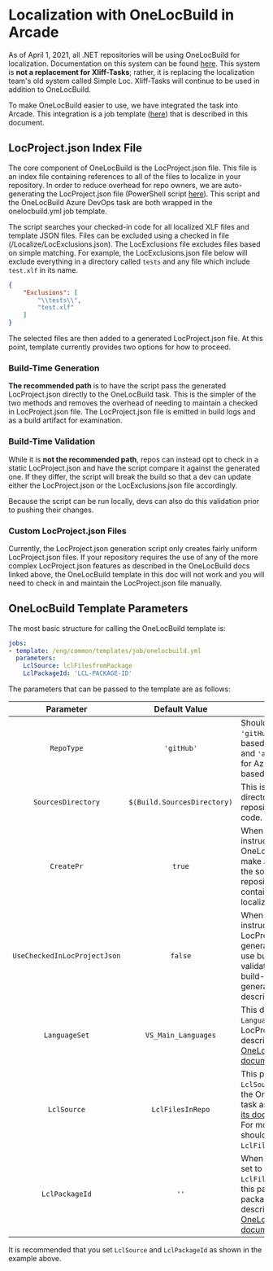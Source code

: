 # Localization with OneLocBuild in Arcade

As of April 1, 2021, all .NET repositories will be using OneLocBuild for localization. Documentation on this system can
be found [here](https://ceapex.visualstudio.com/CEINTL/_wiki/wikis/CEINTL.wiki/107/Localization-with-OneLocBuild-Task).
This system is **not a replacement for Xliff-Tasks**; rather, it is replacing the localization team's old system called
Simple Loc. Xliff-Tasks will continue to be used in addition to OneLocBuild.

To make OneLocBuild easier to use, we have integrated the task into Arcade. This integration is a job template
([here](/eng/common/templates/job/onelocbuild.yml)) that is described in this document.

## LocProject.json Index File

The core component of OneLocBuild is the LocProject.json file. This file is an index file containing references to
all of the files to localize in your repository. In order to reduce overhead for repo owners, we are auto-generating
the LocProject.json file (PowerShell script [here](/eng/common/generate-locproject.ps1)). This script and the
OneLocBuild Azure DevOps task are both wrapped in the onelocbuild.yml job template.

The script searches your checked-in code for all localized XLF files and template JSON files. Files can be excluded
using a checked in file (/Localize/LocExclusions.json). The LocExclusions file excludes files based on simple matching.
For example, the LocExclusions.json file below will exclude everything in a directory called `tests` and any file
which include `test.xlf` in its name.

```json
{
    "Exclusions": [
        "\\tests\\",
        "test.xlf"
    ]
}
```

The selected files are then added to a generated LocProject.json file. At this point, template currently provides two options
for how to proceed.

### Build-Time Generation

**The recommended path** is to have the script pass the generated LocProject.json directly to the OneLocBuild task.
This is the simpler of the two methods and removes the overhead of needing to maintain a checked in
LocProject.json file. The LocProject.json file is emitted in build logs and as a build artifact for examination.

### Build-Time Validation

While it is **not the recommended path**, repos can instead opt to check in a static LocProject.json and have the
script compare it against the generated one. If they differ, the script will break the build so that a dev can
update either the LocProject.json or the LocExclusions.json file accordingly.

Because the script can be run locally, devs can also do this validation prior to pushing their changes.

### Custom LocProject.json Files

Currently, the LocProject.json generation script only creates fairly uniform LocProject.json files. If your repository
requires the use of any of the more complex LocProject.json features as described in the OneLocBuild docs linked above,
the OneLocBuild template in this doc will not work and you will need to check in and maintain the LocProject.json file
manually.

## OneLocBuild Template Parameters

The most basic structure for calling the OneLocBuild template is:

```yaml
jobs:
- template: /eng/common/templates/job/onelocbuild.yml
  parameters:
    LclSource: lclFilesfromPackage
    LclPackageId: 'LCL-PACKAGE-ID'
```

The parameters that can be passed to the template are as follows:

| **Parameter** | **Default Value** | **Notes** |
|:-:|:-:|-|
| `RepoType` | `'gitHub'` | Should be set to `'gitHub'` for GitHub-based repositories and `'azureDevOps'` for Azure DevOps-based ones. |
| `SourcesDirectory` | `$(Build.SourcesDirectory)` | This is the root directory for your repository source code. |
| `CreatePr` | `true` | When set to `true`, instructs the OneLocBuild task to make a PR back to the source repository containing the localized files. |
| `UseCheckedInLocProjectJson` | `false` | When set to `true`, instructs the LocProject.json generation script to use build-time validation rather than build-time generation, as described above. |
| `LanguageSet` | `VS_Main_Languages` | This defines the `LanguageSet` of the LocProject.json as described in the [OneLocBuild task documentation](https://ceapex.visualstudio.com/CEINTL/_wiki/wikis/CEINTL.wiki/107/Localization-with-OneLocBuild-Task?anchor=languageset%2C-languages-(required)). |
| `LclSource` | `LclFilesInRepo` | This passes the `LclSource` input to the OneLocBuild task as described in [its documentation](https://ceapex.visualstudio.com/CEINTL/_wiki/wikis/CEINTL.wiki/107/Localization-with-OneLocBuild-Task?anchor=languageset%2C-languages-(required)). For most repos, this should be set to `LclFilesfromPackage`. |
| `LclPackageId` | `''` | When `LclSource` is set to `LclFilesfromPackage`, this passes in the package ID as described in the [OneLocBuild task documentation](https://ceapex.visualstudio.com/CEINTL/_wiki/wikis/CEINTL.wiki/107/Localization-with-OneLocBuild-Task?anchor=scenario-2%3A-lcl-files-from-a-package). |

It is recommended that you set `LclSource` and `LclPackageId` as shown in the example above.